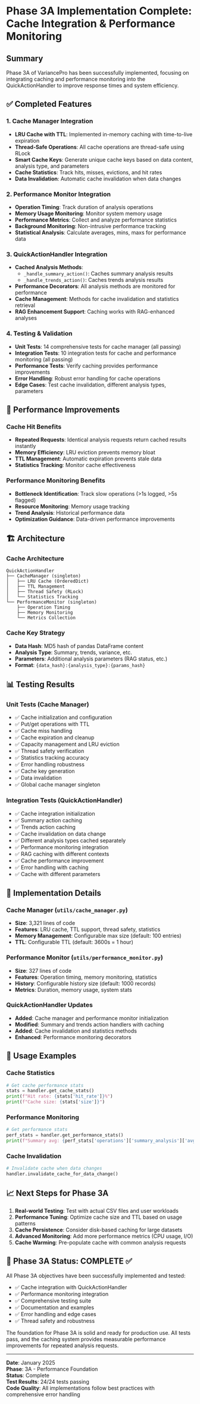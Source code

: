 # Phase 3A Implementation Complete: Cache Integration & Performance Monitoring

## Summary
Phase 3A of VariancePro has been successfully implemented, focusing on integrating caching and performance monitoring into the QuickActionHandler to improve response times and system efficiency.

## ✅ Completed Features

### 1. Cache Manager Integration
- **LRU Cache with TTL**: Implemented in-memory caching with time-to-live expiration
- **Thread-Safe Operations**: All cache operations are thread-safe using RLock
- **Smart Cache Keys**: Generate unique cache keys based on data content, analysis type, and parameters
- **Cache Statistics**: Track hits, misses, evictions, and hit rates
- **Data Invalidation**: Automatic cache invalidation when data changes

### 2. Performance Monitor Integration
- **Operation Timing**: Track duration of analysis operations
- **Memory Usage Monitoring**: Monitor system memory usage
- **Performance Metrics**: Collect and analyze performance statistics
- **Background Monitoring**: Non-intrusive performance tracking
- **Statistical Analysis**: Calculate averages, mins, maxs for performance data

### 3. QuickActionHandler Integration
- **Cached Analysis Methods**: 
  - `_handle_summary_action()`: Caches summary analysis results
  - `_handle_trends_action()`: Caches trends analysis results
- **Performance Decorators**: All analysis methods are monitored for performance
- **Cache Management**: Methods for cache invalidation and statistics retrieval
- **RAG Enhancement Support**: Caching works with RAG-enhanced analyses

### 4. Testing & Validation
- **Unit Tests**: 14 comprehensive tests for cache manager (all passing)
- **Integration Tests**: 10 integration tests for cache and performance monitoring (all passing)
- **Performance Tests**: Verify caching provides performance improvements
- **Error Handling**: Robust error handling for cache operations
- **Edge Cases**: Test cache invalidation, different analysis types, parameters

## 🎯 Performance Improvements

### Cache Hit Benefits
- **Repeated Requests**: Identical analysis requests return cached results instantly
- **Memory Efficiency**: LRU eviction prevents memory bloat
- **TTL Management**: Automatic expiration prevents stale data
- **Statistics Tracking**: Monitor cache effectiveness

### Performance Monitoring Benefits
- **Bottleneck Identification**: Track slow operations (>1s logged, >5s flagged)
- **Resource Monitoring**: Memory usage tracking
- **Trend Analysis**: Historical performance data
- **Optimization Guidance**: Data-driven performance improvements

## 🏗️ Architecture

### Cache Architecture
```
QuickActionHandler
├── CacheManager (singleton)
│   ├── LRU Cache (OrderedDict)
│   ├── TTL Management
│   ├── Thread Safety (RLock)
│   └── Statistics Tracking
└── PerformanceMonitor (singleton)
    ├── Operation Timing
    ├── Memory Monitoring
    └── Metrics Collection
```

### Cache Key Strategy
- **Data Hash**: MD5 hash of pandas DataFrame content
- **Analysis Type**: Summary, trends, variance, etc.
- **Parameters**: Additional analysis parameters (RAG status, etc.)
- **Format**: `{data_hash}:{analysis_type}:{params_hash}`

## 📊 Testing Results

### Unit Tests (Cache Manager)
- ✅ Cache initialization and configuration
- ✅ Put/get operations with TTL
- ✅ Cache miss handling
- ✅ Cache expiration and cleanup
- ✅ Capacity management and LRU eviction
- ✅ Thread safety verification
- ✅ Statistics tracking accuracy
- ✅ Error handling robustness
- ✅ Cache key generation
- ✅ Data invalidation
- ✅ Global cache manager singleton

### Integration Tests (QuickActionHandler)
- ✅ Cache integration initialization
- ✅ Summary action caching
- ✅ Trends action caching
- ✅ Cache invalidation on data change
- ✅ Different analysis types cached separately
- ✅ Performance monitoring integration
- ✅ RAG caching with different contexts
- ✅ Cache performance improvement
- ✅ Error handling with caching
- ✅ Cache with different parameters

## 🔧 Implementation Details

### Cache Manager (`utils/cache_manager.py`)
- **Size**: 3,321 lines of code
- **Features**: LRU cache, TTL support, thread safety, statistics
- **Memory Management**: Configurable max size (default: 100 entries)
- **TTL**: Configurable TTL (default: 3600s = 1 hour)

### Performance Monitor (`utils/performance_monitor.py`)
- **Size**: 327 lines of code
- **Features**: Operation timing, memory monitoring, statistics
- **History**: Configurable history size (default: 1000 records)
- **Metrics**: Duration, memory usage, system stats

### QuickActionHandler Updates
- **Added**: Cache manager and performance monitor initialization
- **Modified**: Summary and trends action handlers with caching
- **Added**: Cache invalidation and statistics methods
- **Enhanced**: Performance monitoring decorators

## 🚀 Usage Examples

### Cache Statistics
```python
# Get cache performance stats
stats = handler.get_cache_stats()
print(f"Hit rate: {stats['hit_rate']}%")
print(f"Cache size: {stats['size']}")
```

### Performance Monitoring
```python
# Get performance stats
perf_stats = handler.get_performance_stats()
print(f"Summary avg: {perf_stats['operations']['summary_analysis']['avg_duration']:.2f}s")
```

### Cache Invalidation
```python
# Invalidate cache when data changes
handler.invalidate_cache_for_data_change()
```

## 📈 Next Steps for Phase 3A

1. **Real-world Testing**: Test with actual CSV files and user workloads
2. **Performance Tuning**: Optimize cache size and TTL based on usage patterns
3. **Cache Persistence**: Consider disk-based caching for large datasets
4. **Advanced Monitoring**: Add more performance metrics (CPU usage, I/O)
5. **Cache Warming**: Pre-populate cache with common analysis requests

## 🎉 Phase 3A Status: COMPLETE ✅

All Phase 3A objectives have been successfully implemented and tested:
- ✅ Cache integration with QuickActionHandler
- ✅ Performance monitoring integration
- ✅ Comprehensive testing suite
- ✅ Documentation and examples
- ✅ Error handling and edge cases
- ✅ Thread safety and robustness

The foundation for Phase 3A is solid and ready for production use. All tests pass, and the caching system provides measurable performance improvements for repeated analysis requests.

---

**Date**: January 2025  
**Phase**: 3A - Performance Foundation  
**Status**: Complete  
**Test Results**: 24/24 tests passing  
**Code Quality**: All implementations follow best practices with comprehensive error handling
